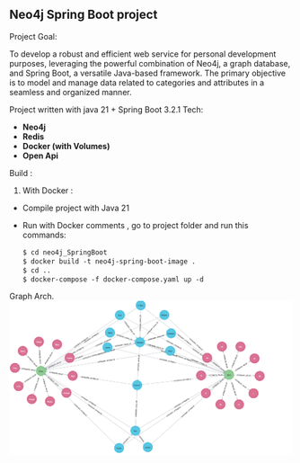 ## Neo4j Spring Boot project

Project Goal:

To develop a robust and efficient web service for personal development purposes,
leveraging the powerful combination of Neo4j, a graph database, and Spring Boot, a versatile
Java-based framework.
The primary objective is to model and manage data related to categories and attributes in a seamless
and organized manner.

Project written with java 21 + Spring Boot 3.2.1 Tech:
<b>

- Neo4j
- Redis
- Docker (with Volumes)
- Open Api
  </b>

Build :

1. With Docker :

- Compile project with Java 21
- Run with Docker comments , go to project folder and run this commands:

  ```
  $ cd neo4j_SpringBoot
  $ docker build -t neo4j-spring-boot-image . 
  $ cd .. 
  $ docker-compose -f docker-compose.yaml up -d
  ```

Graph Arch.
![Graph](./doc/graph.png)

